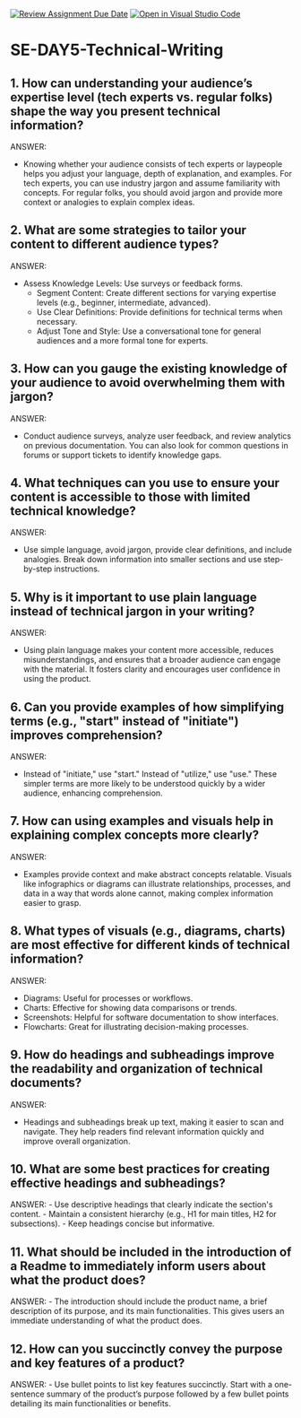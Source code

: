 [![Review Assignment Due Date](https://classroom.github.com/assets/deadline-readme-button-22041afd0340ce965d47ae6ef1cefeee28c7c493a6346c4f15d667ab976d596c.svg)](https://classroom.github.com/a/zsAR-pyY)
[![Open in Visual Studio Code](https://classroom.github.com/assets/open-in-vscode-2e0aaae1b6195c2367325f4f02e2d04e9abb55f0b24a779b69b11b9e10269abc.svg)](https://classroom.github.com/online_ide?assignment_repo_id=16211782&assignment_repo_type=AssignmentRepo)
# SE-DAY5-Technical-Writing
## 1. How can understanding your audience’s expertise level (tech experts vs. regular folks) shape the way you present technical information?
ANSWER:
- Knowing whether your audience consists of tech experts or laypeople helps you adjust your language, depth of explanation, and examples.
  For tech experts, you can use industry jargon and assume familiarity with concepts. For regular folks, you should avoid jargon and provide more context or analogies to explain complex ideas.
  
## 2. What are some strategies to tailor your content to different audience types?
ANSWER:
 - Assess Knowledge Levels: Use surveys or feedback forms.
   - Segment Content: Create different sections for varying expertise levels (e.g., beginner, intermediate, advanced).
   - Use Clear Definitions: Provide definitions for technical terms when necessary.
   - Adjust Tone and Style: Use a conversational tone for general audiences and a more formal tone for experts.
   
## 3. How can you gauge the existing knowledge of your audience to avoid overwhelming them with jargon?
ANSWER:
 - Conduct audience surveys, analyze user feedback, and review analytics on previous documentation.
   You can also look for common questions in forums or support tickets to identify knowledge gaps.

## 4. What techniques can you use to ensure your content is accessible to those with limited technical knowledge?
ANSWER:
 - Use simple language, avoid jargon, provide clear definitions, and include analogies.
   Break down information into smaller sections and use step-by-step instructions.
   
## 5. Why is it important to use plain language instead of technical jargon in your writing?
ANSWER:
 - Using plain language makes your content more accessible, reduces misunderstandings,
   and ensures that a broader audience can engage with the material. It fosters clarity and encourages user confidence in using the product.

## 6. Can you provide examples of how simplifying terms (e.g., "start" instead of "initiate") improves comprehension?
ANSWER:
 - Instead of "initiate," use "start." Instead of "utilize," use "use." These simpler terms are more likely to be understood
   quickly by a wider audience, enhancing comprehension.

## 7. How can using examples and visuals help in explaining complex concepts more clearly?
ANSWER:
   - Examples provide context and make abstract concepts relatable. Visuals like infographics or diagrams can illustrate relationships,
     processes, and data in a way that words alone cannot, making complex information easier to grasp.
     
## 8. What types of visuals (e.g., diagrams, charts) are most effective for different kinds of technical information?
ANSWER:
  - Diagrams: Useful for processes or workflows.
   - Charts: Effective for showing data comparisons or trends.
   - Screenshots: Helpful for software documentation to show interfaces.
   - Flowcharts: Great for illustrating decision-making processes.

## 9. How do headings and subheadings improve the readability and organization of technical documents?
ANSWER:
  - Headings and subheadings break up text, making it easier to scan and navigate.
    They help readers find relevant information quickly and improve overall organization.

## 10. What are some best practices for creating effective headings and subheadings?
ANSWER:
    - Use descriptive headings that clearly indicate the section's content.
    - Maintain a consistent hierarchy (e.g., H1 for main titles, H2 for subsections).
    - Keep headings concise but informative.

## 11. What should be included in the introduction of a Readme to immediately inform users about what the product does?
ANSWER:
    - The introduction should include the product name, a brief description of its purpose, and its main functionalities. 
    This gives users an immediate understanding of what the product does.

## 12. How can you succinctly convey the purpose and key features of a product?
ANSWER:
    - Use bullet points to list key features succinctly. Start with a one-sentence summary of the product’s purpose 
    followed by a few bullet points detailing its main functionalities or benefits.
